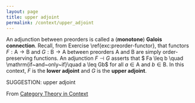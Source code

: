 ```yaml
---
layout: page
title: upper adjoint
permalink: /context/upper_adjoint
---
```

An adjunction between preorders is called a (**monotone**) **Galois connection**. Recall, from Exercise \ref{exc:preorder-functor}, that functors $F : \mathsf{A} \to \mathsf{B}$ and $G : \mathsf{B} \to \mathsf{A}$ between preorders $\mathsf{A}$ and $\mathsf{B}$ are simply order-preserving functions. An adjunction $F \dashv G$ asserts that $ Fa \leq b \quad \mathrm{if~and~only~if}\quad a \leq Gb$ for all $a \in \mathsf{A}$ and $b \in \mathsf{B}$. In this context, $F$ is  the **lower adjoint** and $G$ is the **upper adjoint**.

SUGGESTION: upper adjoint

From [Category Theory in Context](https://mathgloss.github.io/MathGloss/context.html)